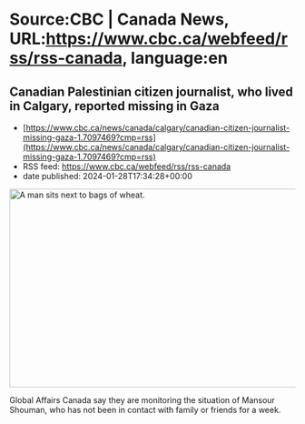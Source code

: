 # Source:CBC | Canada News, URL:https://www.cbc.ca/webfeed/rss/rss-canada, language:en

## Canadian Palestinian citizen journalist, who lived in Calgary, reported missing in Gaza
 - [https://www.cbc.ca/news/canada/calgary/canadian-citizen-journalist-missing-gaza-1.7097469?cmp=rss](https://www.cbc.ca/news/canada/calgary/canadian-citizen-journalist-missing-gaza-1.7097469?cmp=rss)
 - RSS feed: https://www.cbc.ca/webfeed/rss/rss-canada
 - date published: 2024-01-28T17:34:28+00:00

<img alt="A man sits next to bags of wheat." height="349" src="https://i.cbc.ca/1.7097470.1706467954!/cpImage/httpImage/image.jpg_gen/derivatives/16x9_620/gaza-missing-canadian-20240128.jpg" title="A member of a team supporting Mansour Shouman, a Canadian-Palestinian man documenting humanitarian efforts during the Israel-Hamas war, says loved ones have lost contact with the citizen journalist who was in Gaza. " width="620" /><p>Global Affairs Canada say they are monitoring the situation of Mansour Shouman, who has not been in contact with family or friends for a week.</p>

